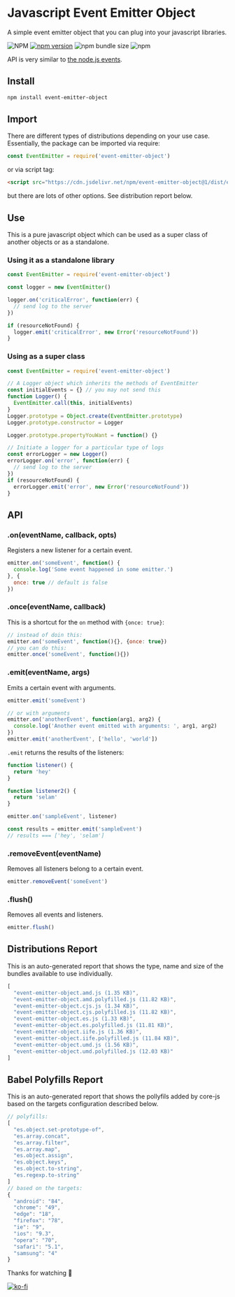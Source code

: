 # Javascript Event Emitter Object

A simple event emitter object that you can plug into your javascript libraries.

![NPM](https://img.shields.io/npm/l/event-emitter-object)
[![npm version](https://badge.fury.io/js/event-emitter-object.svg)](https://badge.fury.io/js/event-emitter-object)
![npm bundle size](https://img.shields.io/bundlephobia/min/event-emitter-object)
![npm](https://img.shields.io/npm/dy/event-emitter-object)

API is very similar to [the node.js events][305ab206].

  [305ab206]: https://nodejs.org/api/events.html "node.js events api"

## Install

```sh
npm install event-emitter-object
```

## Import

There are different types of distributions depending on your use case. Essentially, the package can be imported via require:

```js
const EventEmitter = require('event-emitter-object')
```

or via script tag:

```html
<script src="https://cdn.jsdelivr.net/npm/event-emitter-object@1/dist/event-emitter-object.iife.js" crossorigin type="text/javascript"></script>
```

but there are lots of other options. See distribution report below.

## Use

This is a pure javascript object which can be used as a super class of another objects or as a standalone.

### Using it as a standalone library

```js
const EventEmitter = require('event-emitter-object')

const logger = new EventEmitter()

logger.on('criticalError', function(err) {
  // send log to the server
})

if (resourceNotFound) {
  logger.emit('criticalError', new Error('resourceNotFound'))
}
```

### Using as a super class

```js
const EventEmitter = require('event-emitter-object')

// A Logger object which inherits the methods of EventEmitter
const initialEvents = {} // you may not send this
function Logger() {
  EventEmitter.call(this, initialEvents)
}
Logger.prototype = Object.create(EventEmitter.prototype)
Logger.prototype.constructor = Logger

Logger.prototype.propertyYouWant = function() {}

// Initiate a logger for a particular type of logs
const errorLogger = new Logger()
errorLogger.on('error', function(err) {
  // send log to the server
})
if (resourceNotFound) {
  errorLogger.emit('error', new Error('resourceNotFound'))
}
```

## API

### .on(eventName, callback, opts)

Registers a new listener for a certain event.

```js
emitter.on('someEvent', function() {
  console.log('Some event happened in some emitter.')
}, {
  once: true // default is false
})
```

### .once(eventName, callback)

This is a shortcut for the `on` method with `{once: true}`:

```js
// instead of doin this:
emitter.on('someEvent', function(){}, {once: true})
// you can do this:
emitter.once('someEvent', function(){})
```

### .emit(eventName, args)

Emits a certain event with arguments.

```js
emitter.emit('someEvent')

// or with arguments
emitter.on('anotherEvent', function(arg1, arg2) {
  console.log('Another event emitted with arguments: ', arg1, arg2)
})
emitter.emit('anotherEvent', ['hello', 'world'])
```

`.emit` returns the results of the listeners:
```js
function listener() {
  return 'hey'
}

function listener2() {
  return 'selam'
}

emitter.on('sampleEvent', listener)

const results = emitter.emit('sampleEvent')
// results === ['hey', 'selam']
```

### .removeEvent(eventName)

Removes all listeners belong to a certain event.

```js
emitter.removeEvent('someEvent')
```

### .flush()

Removes all events and listeners.

```js
emitter.flush()
```

## Distributions Report

This is an auto-generated report that shows the type, name and size of the bundles available to use individually.

[comment]: # (DISTRIBUTIONS_REPORT_START)
```js
[
  "event-emitter-object.amd.js (1.35 KB)",
  "event-emitter-object.amd.polyfilled.js (11.82 KB)",
  "event-emitter-object.cjs.js (1.34 KB)",
  "event-emitter-object.cjs.polyfilled.js (11.82 KB)",
  "event-emitter-object.es.js (1.33 KB)",
  "event-emitter-object.es.polyfilled.js (11.81 KB)",
  "event-emitter-object.iife.js (1.36 KB)",
  "event-emitter-object.iife.polyfilled.js (11.84 KB)",
  "event-emitter-object.umd.js (1.56 KB)",
  "event-emitter-object.umd.polyfilled.js (12.03 KB)"
]
```
[comment]: # (DISTRIBUTIONS_REPORT_END)

## Babel Polyfills Report

This is an auto-generated report that shows the pollyfils added by core-js based on the targets configuration described below.

[comment]: # (BABEL_POLYFILLS_REPORT_START)
```js
// polyfills:
[
  "es.object.set-prototype-of",
  "es.array.concat",
  "es.array.filter",
  "es.array.map",
  "es.object.assign",
  "es.object.keys",
  "es.object.to-string",
  "es.regexp.to-string"
]
// based on the targets:
{
  "android": "84",
  "chrome": "49",
  "edge": "18",
  "firefox": "78",
  "ie": "9",
  "ios": "9.3",
  "opera": "70",
  "safari": "5.1",
  "samsung": "4"
}
```
[comment]: # (BABEL_POLYFILLS_REPORT_END)

Thanks for watching 🐬

[![ko-fi](https://www.ko-fi.com/img/githubbutton_sm.svg)](https://ko-fi.com/F1F1RFO7)
